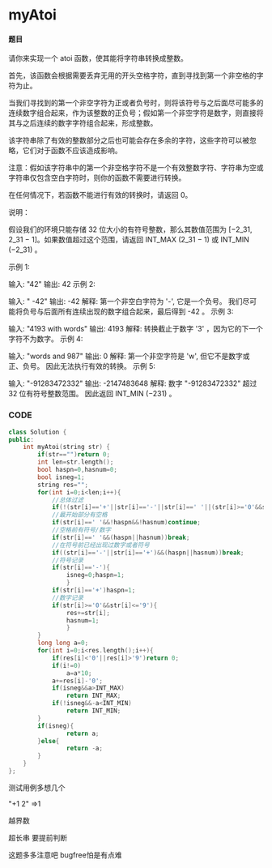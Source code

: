 # myAtoi


#### 题目

请你来实现一个 atoi 函数，使其能将字符串转换成整数。

首先，该函数会根据需要丢弃无用的开头空格字符，直到寻找到第一个非空格的字符为止。

当我们寻找到的第一个非空字符为正或者负号时，则将该符号与之后面尽可能多的连续数字组合起来，作为该整数的正负号；假如第一个非空字符是数字，则直接将其与之后连续的数字字符组合起来，形成整数。

该字符串除了有效的整数部分之后也可能会存在多余的字符，这些字符可以被忽略，它们对于函数不应该造成影响。

注意：假如该字符串中的第一个非空格字符不是一个有效整数字符、字符串为空或字符串仅包含空白字符时，则你的函数不需要进行转换。

在任何情况下，若函数不能进行有效的转换时，请返回 0。

说明：

假设我们的环境只能存储 32 位大小的有符号整数，那么其数值范围为 [−2_31,  2_31 − 1]。如果数值超过这个范围，请返回  INT_MAX (2_31 − 1) 或 INT_MIN (−2_31) 。

示例 1:

输入: "42"
输出: 42
示例 2:

输入: "   -42"
输出: -42
解释: 第一个非空白字符为 '-', 它是一个负号。
     我们尽可能将负号与后面所有连续出现的数字组合起来，最后得到 -42 。
示例 3:

输入: "4193 with words"
输出: 4193
解释: 转换截止于数字 '3' ，因为它的下一个字符不为数字。
示例 4:

输入: "words and 987"
输出: 0
解释: 第一个非空字符是 'w', 但它不是数字或正、负号。
     因此无法执行有效的转换。
示例 5:

输入: "-91283472332"
输出: -2147483648
解释: 数字 "-91283472332" 超过 32 位有符号整数范围。 
     因此返回 INT_MIN (−231) 。



### CODE
```c++
class Solution {
public:
    int myAtoi(string str) {
        if(str=="")return 0;
        int len=str.length();
        bool haspn=0,hasnum=0;
        bool isneg=1;
        string res="";
        for(int i=0;i<len;i++){
            //总体过滤
            if(!(str[i]=='+'||str[i]=='-'||str[i]==' '||(str[i]>='0'&&str[i]<='9')))break;
            //最开始部分有空格
            if(str[i]==' '&&!haspn&&!hasnum)continue;
            //空格前有符号/数字
            if(str[i]==' '&&(haspn||hasnum))break;
            //在符号前已经出现过数字或者符号
            if((str[i]=='-'||str[i]=='+')&&(haspn||hasnum))break;
            //符号记录
            if(str[i]=='-'){
                isneg=0;haspn=1;
                }
            if(str[i]=='+')haspn=1;
            //数字记录
            if(str[i]>='0'&&str[i]<='9'){
                res+=str[i];
                hasnum=1;
                }
        }
        long long a=0;
        for(int i=0;i<res.length();i++){
            if(res[i]<'0'||res[i]>'9')return 0;
            if(i!=0)
                a=a*10;
            a+=res[i]-'0';
            if(isneg&&a>INT_MAX)
                return INT_MAX;
            if(!isneg&&-a<INT_MIN)
                return INT_MIN;
        }
        if(isneg){
                return a;
        }else{
                return -a;
        }
    }
};
```



测试用例多想几个

"+1 2" =>1

越界数

超长串 要提前判断

这题多多注意吧 bugfree怕是有点难